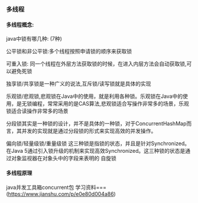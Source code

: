 #
### 多线程

#### 多线程概念:
java中锁有哪几种: (7种)

公平锁和非公平锁:多个线程按照申请锁的顺序来获取锁

可重入锁: 同一个线程在外层方法获取锁的时候，在进入内层方法会自动获取锁,可以避免死锁

独享锁/共享锁是一种广义的说法,互斥锁/读写锁就是具体的实现

乐观锁/悲观锁,悲观锁在Java中的使用，就是利用各种锁。乐观锁在Java中的使用，是无锁编程，常常采用的是CAS算法,悲观锁适合写操作非常多的场景，乐观锁适合读操作非常多的场景

分段锁其实是一种锁的设计，并不是具体的一种锁，对于ConcurrentHashMap而言，其并发的实现就是通过分段锁的形式来实现高效的并发操作。

偏向锁/轻量级锁/重量级锁   这三种锁是指锁的状态，并且是针对Synchronized。在Java 5通过引入锁升级的机制来实现高效Synchronized。这三种锁的状态是通过对象监视器在对象头中的字段来表明的
自旋锁

#### 多线程原理

java并发工具箱concurrent包  学习资料===(https://www.jianshu.com/p/e0e80d004a86)

